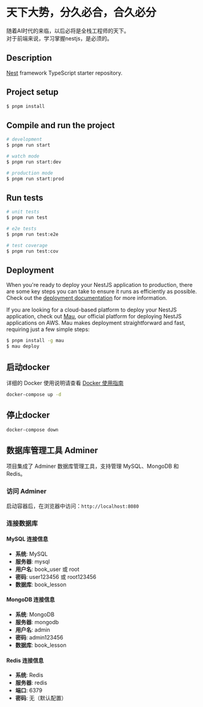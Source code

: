 # 天下大势，分久必合，合久必分

随着AI时代的来临，以后必将是全栈工程师的天下。  
对于前端来说，学习掌握nestjs，是必须的。

## Description

[Nest](https://github.com/nestjs/nest) framework TypeScript starter repository.

## Project setup

```bash
$ pnpm install
```

## Compile and run the project

```bash
# development
$ pnpm run start

# watch mode
$ pnpm run start:dev

# production mode
$ pnpm run start:prod
```

## Run tests

```bash
# unit tests
$ pnpm run test

# e2e tests
$ pnpm run test:e2e

# test coverage
$ pnpm run test:cov
```

## Deployment

When you're ready to deploy your NestJS application to production, there are some key steps you can take to ensure it runs as efficiently as possible. Check out the [deployment documentation](https://docs.nestjs.com/deployment) for more information.

If you are looking for a cloud-based platform to deploy your NestJS application, check out [Mau](https://mau.nestjs.com), our official platform for deploying NestJS applications on AWS. Mau makes deployment straightforward and fast, requiring just a few simple steps:

```bash
$ pnpm install -g mau
$ mau deploy
```

## 启动docker

详细的 Docker 使用说明请查看 [Docker 使用指南](docker-readme.md)

```bash
docker-compose up -d
```

## 停止docker

```bash
docker-compose down
```

## 数据库管理工具 Adminer

项目集成了 Adminer 数据库管理工具，支持管理 MySQL、MongoDB 和 Redis。

### 访问 Adminer

启动容器后，在浏览器中访问：`http://localhost:8080`

### 连接数据库

#### MySQL 连接信息

- **系统**: MySQL
- **服务器**: mysql
- **用户名**: book_user 或 root
- **密码**: user123456 或 root123456
- **数据库**: book_lesson

#### MongoDB 连接信息

- **系统**: MongoDB
- **服务器**: mongodb
- **用户名**: admin
- **密码**: admin123456
- **数据库**: book_lesson

#### Redis 连接信息

- **系统**: Redis
- **服务器**: redis
- **端口**: 6379
- **密码**: 无（默认配置）
